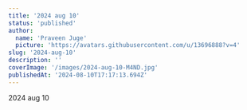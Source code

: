 ```yaml
---
title: '2024 aug 10'
status: 'published'
author:
  name: 'Praveen Juge'
  picture: 'https://avatars.githubusercontent.com/u/13696888?v=4'
slug: '2024-aug-10'
description: ''
coverImage: '/images/2024-aug-10-M4ND.jpg'
publishedAt: '2024-08-10T17:17:13.694Z'
---
```


2024 aug 10
